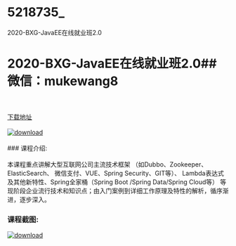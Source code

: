 # 5218735_
2020-BXG-JavaEE在线就业班2.0
# 2020-BXG-JavaEE在线就业班2.0## 微信：mukewang8
<br/></br>[下载地址](http://www.36tz.cn/article/5218735 "下载地址")
<br/></br>[![download](http://36tz.cn/muke_img/2021_03_1-300x183.png "下载地址")](http://www.36tz.cn/article/5218735 "下载地址")
<br/></br>### 课程介绍:<br/></br>本课程重点讲解大型互联网公司主流技术框架 （如Dubbo、Zookeeper、ElasticSearch、 微信支付、VUE、Spring Security、GIT等）、 Lambda表达式及其他新特性、Spring全家桶（Spring Boot /Spring Data/Spring Cloud等） 等现阶段企业流行技术和知识点；由入门案例到详细工作原理及特性的解析，循序渐进，逐步深入。

### 课程截图:
[![download](http://36tz.cn/muke_img/2021_03_2.png "下载地址")](http://www.36tz.cn/article/5218735 "下载地址")
